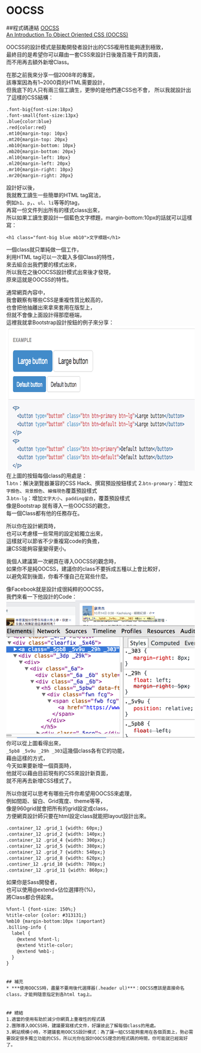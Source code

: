 # OOCSS  

##程式碼連結
<a href="http://oocss.org/" target="_blank">OOCSS</a>  
<a href="http://www.smashingmagazine.com/2011/12/12/an-introduction-to-object-oriented-css-oocss/" target="_blank">An Introduction To Object Oriented CSS (OOCSS)
</a>  

OOCSS的設計模式是鼓勵開發者設計出的CSS複用性能夠達到極致，  
最終目的是希望你可以藉由一套CSS來設計日後幾百幾千頁的頁面，  
而不用再去額外新增Class。  

在那之前我來分享一個2008年的專案，  
該專案因為有1~2000頁的HTML需要設計，  
但我底下的人只有兩三個工讀生，更慘的是他們連CSS也不會， 
所以我就設計出了這樣的CSS結構：  
```  
.font-big{font-size:18px}
.font-small{font-size:13px}
.blue{color:blue}
.red{color:red}
.mt10{margin-top: 10px}
.mt20{margin-top: 20px}
.mb10{margin-bottom: 10px}
.mb20{margin-bottom: 20px}
.ml10{margin-left: 10px}
.ml20{margin-left: 20px}
.mr10{margin-right: 10px}
.mr20{margin-right: 20px}
```
設計好以後，  
我就教工讀生一些簡單的HTML tag寫法，  
例如`h1`、`p`，、`ul`、`li`等等的tag，  
再寫一份文件列出所有的樣式class出來，  
所以如果工讀生要設計一個藍色文字標題，margin-bottom:10px的話就可以這樣寫：  
```
<h1 class="font-big blue mb10">文字標題</h1>
```  
一個class就只單純做一個工作，  
利用HTML tag可以一次載入多個Class的特性，  
來去組合出我們要的樣式出來，  
所以我在之後OOCSS設計模式出來後才發現，  
原來這就是OOCSS的特性。  

通常網頁內容中，  
我會觀察有哪些CSS是重複性質比較高的，  
也會把他抽離出來拿來套用在版型上，  
但就不會像上面設計得那麼極端，  
這裡我就拿Bootstrap設計按鈕的例子來分享：  
<img src="../../images/sass/20141018-1.png" height="385" width="816" alt="">
在上圖的按鈕每個class的用處是：  
1.`btn`：解決瀏覽器兼容的CSS Hack、撰寫預設按鈕樣式
2.`btn-promary`：增加`文字顏色`、`背景顏色`、`線條現色`覆蓋預設樣式  
3.`btn-lg`：增加`文字大小`、`padding留白`，覆蓋預設樣式  
像是Bootstrap 就有導入一些OOCSS的觀念，  
每一個Class都有他的任務存在。  

所以你在設計網頁時，  
也可以考慮樣一些常用的設定給獨立出來，  
這樣就可以節省不少重複寫code的負擔，  
讓CSS能夠容量變得更小。  

我個人建議第一次網頁在導入OOCSS的觀念時，  
如果你不是純OOCSS，建議你的class不要拆成五種以上會比較好，  
以避免寫到後面，你看不懂自己在寫些什麼。  

像Facebook就是設計成很純粹的OOCSS，  
我們來看一下他設計的Code：  
<img src="../../images/sass/20141018-2.png" alt="">
你可以從上圖看得出來，  
`_5pb8 _5v9u _29h _303`這幾個class各有它的功能，  
藉由這樣的方式，  
今天如果要新增一個頁面時，  
他就可以藉由目前現有的CSS來設計新頁面，  
就不用再去新增CSS樣式了。  

所以你就可以思考有哪些元件你希望用OOCSS來處理，  
例如間距、留白、Grid寬度、theme等等，  
像是960grid就會把所有的grid設定成class，  
方便網頁設計師只要在html設定class就能把layout設計出來。  
```
.container_12 .grid_1 {width: 60px;}
.container_12 .grid_2 {width: 140px;}
.container_12 .grid_4 {width: 300px;}
.container_12 .grid_5 {width: 380px;}
.container_12 .grid_7 {width: 540px;}
.container_12 .grid_8 {width: 620px;}
.continer_12 .grid_10 {width: 780px;}
.container_12 .grid_11 {width: 860px;}
```
如果你是Sass開發者，  
也可以使用@extend+佔位選擇符(%)，  
將Class都合併起來。  
```
%font-l {font-size: 150%;}
%title-color {color: #313131;}
%mb10 {margin-bottom:10px !important}
.billing-info {
  label {
    @extend %font-l;
    @extend %title-color;
    @extend %mb1-;
  }
}


## 補充  
* ***使用OOCSS時，盡量不要用後代選擇器(.header ul)***：OOCSS應該是直接命名class，才能夠隨意指定到各html tag上。


## 總結  
1.適當的使用有助於減少你網頁上重複性的程式碼
2.團隊導入OOCSS時，建議要寫樣式文件，好讓彼此了解每個class的用處。  
3.網站規模小時，不建議套用OOCSS設計模式：為了讓一組CSS能夠套用在各個頁面上，勢必需要設定很多獨立功能的CSS，所以光你在設計OOCSS理念的程式碼的時間，你可能就已經寫好了。



